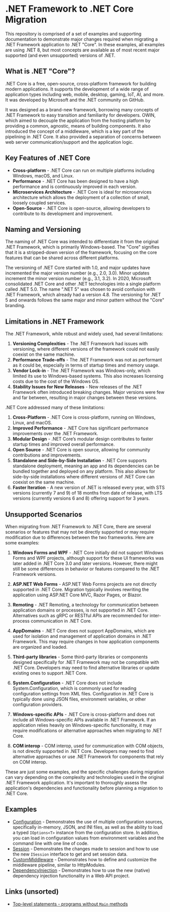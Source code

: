 # .NET Framework to .NET Core Migration

This repository is comprised of a set of examples and supporting documentation to demonstrate major changes required when migrating a .NET Framework application to .NET "Core". In these examples, all examples are using .NET 8, but most concepts are available as of most recent major supported (and even unsupported) versions of .NET. 

## What is .NET "Core"?

.NET Core is a free, open-source, cross-platform framework for building modern applications. It supports the development of a wide range of application types including web, mobile, desktop, gaming, IoT, AI, and more. It was developed by Microsoft and the .NET community on GitHub.

It was designed as a brand-new framework, borrowing many concepts of .NET Framework to easy transition and familiarity for developers. OWIN, which aimed to decouple the application from the hosting platform by providing a common, agnostic, means of building components. It also introduced the concept of a middleware, which is a key part of the pipelining in .NET Core. It also provided a separation of concerns between web server communication/support and the application logic.

## Key Features of .NET Core

- **Cross-platform** - .NET Core can run on multiple platforms including Windows, macOS, and Linux.
- **Performance** - .NET Core has been designed to have a high performance and is continuously improved in each version.
- **Microservices Architecture** - .NET Core is ideal for microservices architecture which allows the deployment of a collection of small, loosely coupled services.
- **Open-Source** - .NET Core is open-source, allowing developers to contribute to its development and improvement.

## Naming and Versioning

The naming of .NET Core was intended to differentiate it from the original .NET Framework, which is primarily Windows-based. The "Core" signifies that it is a stripped-down version of the framework, focusing on the core features that can be shared across different platforms.

The versioning of .NET Core started with 1.0, and major updates have incremented the major version number (e.g., 2.0, 3.0). Minor updates increment the minor version number (e.g., 3.1, 3.2). In 2020, Microsoft consolidated .NET Core and other .NET technologies into a single platform called .NET 5.0. The name ".NET 5" was chosen to avoid confusion with .NET Framework, which already had a version 4.8. The versioning for .NET 5 and onwards follows the same major and minor pattern without the "Core" branding.

## Limitations in .NET Framework

The .NET Framework, while robust and widely used, had several limitations:

1. **Versioning Complexities** - The .NET Framework had issues with versioning, where different versions of the framework could not easily coexist on the same machine.
2. **Performance Trade-offs** - The .NET Framework was not as performant as it could be, especially in terms of startup times and memory usage.
3. **Vendor Lock-in** - The .NET Framework was Windows-only, which limited its use to Windows-based systems. This also increases licensing costs due to the cost of the Windows OS.
4. **Stability Issues for New Releases** - New releases of the .NET Framework often introduced breaking changes. Major versions were few and far between, resulting in major changes between these versions.

.NET Core addressed many of these limitations:

1. **Cross-Platform** - .NET Core is cross-platform, running on Windows, Linux, and macOS.
2. **Improved Performance** - .NET Core has significant performance improvements over the .NET Framework.
3. **Modular Design** - .NET Core’s modular design contributes to faster startup times and improved overall performance.
4. **Open Source** - .NET Core is open source, allowing for community contributions and improvements.
5. **Standalone and Side-by-Side Installation** - .NET Core supports standalone deployment, meaning an app and its dependencies can be bundled together and deployed on any platform. This also allows for side-by-side installations where different versions of .NET Core can coexist on the same machine.
6. **Faster Iteration** - A new version of .NET is released every year, with STS versions (currently 7 and 9) of 18 months from date of release, with LTS versions (currently versions 6 and 8) offering support for 3 years.

## Unsupported Scenarios

When migrating from .NET Framework to .NET Core, there are several scenarios or features that may not be directly supported or may require modification due to differences between the two frameworks. Here are some examples:

1. **Windows Forms and WPF** - .NET Core initially did not support Windows Forms and WPF projects, although support for these UI frameworks was later added in .NET Core 3.0 and later versions. However, there might still be some differences in behavior or features compared to the .NET Framework versions.
  
2. **ASP.NET Web Forms** - ASP.NET Web Forms projects are not directly supported in .NET Core. Migration typically involves rewriting the application using ASP.NET Core MVC, Razor Pages, or Blazor.
  
3. **Remoting** - .NET Remoting, a technology for communication between application domains or processes, is not supported in .NET Core. Alternatives such as gRPC or RESTful APIs are recommended for inter-process communication in .NET Core.
  
4. **AppDomains** - .NET Core does not support AppDomains, which are used for isolation and management of application domains in .NET Framework. This may require changes in how application components are organized and loaded.
  
5. **Third-party libraries** - Some third-party libraries or components designed specifically for .NET Framework may not be compatible with .NET Core. Developers may need to find alternative libraries or update existing ones to support .NET Core.
  
6. **System.Configuration** - .NET Core does not include System.Configuration, which is commonly used for reading configuration settings from XML files. Configuration in .NET Core is typically done using JSON files, environment variables, or other configuration providers.
  
7. **Windows-specific APIs** - .NET Core is cross-platform and does not include all Windows-specific APIs available in .NET Framework. If an application relies heavily on Windows-specific functionality, it may require modifications or alternative approaches when migrating to .NET Core.
  
8. **COM interop** - COM interop, used for communication with COM objects, is not directly supported in .NET Core. Developers may need to find alternative approaches or use .NET Framework for components that rely on COM interop.
  

These are just some examples, and the specific challenges during migration can vary depending on the complexity and technologies used in the original .NET Framework application. It's important to thoroughly assess the application's dependencies and functionality before planning a migration to .NET Core.

## Examples

- [Configuration](./Configuration/) - Demonstrates the use of multiple configuration sources, specifically in-memory, JSON, and INI files, as well as the ability to load a typed `IOptions<T>` instance from the configuration store. In addition, you can load in configuration values from environment variables and the command line with one line of code.
- [Session](./Session/) - Demonstrates the changes made to session and how to use the new `ISession` interface to get and set session data.
- [CustomMiddleware](./CustomMiddleware/) - Demonstrates how to define and customize the middleware pipeline, similar to HttpModules.
- [DependencyInjection](./DependencyInjection/) - Demonstrates how to use the new (native) dependency injection functionality in a Web API project.

## Links (unsorted)

- [Top-level statements - programs without `Main` methods](https://learn.microsoft.com/en-us/dotnet/csharp/fundamentals/program-structure/top-level-statements)